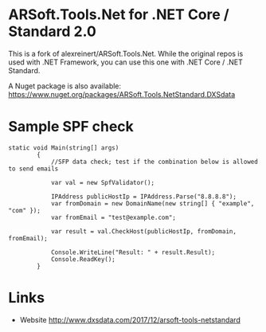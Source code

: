 # ARSoft.Tools.Net for .NET Core / Standard 2.0
This is a fork of alexreinert/ARSoft.Tools.Net.
While the original repos is used with .NET Framework, you can use this one with .NET Core / .NET Standard.

A Nuget package is also available: https://www.nuget.org/packages/ARSoft.Tools.NetStandard.DXSdata


# Sample SPF check



```CSharp
static void Main(string[] args)
        {
            //SFP data check; test if the combination below is allowed to send emails

            var val = new SpfValidator();

            IPAddress publicHostIp = IPAddress.Parse("8.8.8.8");
            var fromDomain = new DomainName(new string[] { "example", "com" });
            var fromEmail = "test@example.com";

            var result = val.CheckHost(publicHostIp, fromDomain, fromEmail);

            Console.WriteLine("Result: " + result.Result);
            Console.ReadKey();
        }
```

# Links
- Website  http://www.dxsdata.com/2017/12/arsoft-tools-netstandard